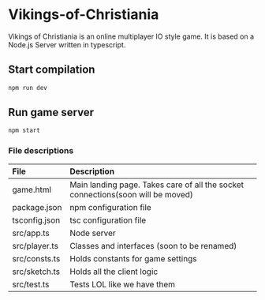 # Vikings-of-Christiania
Vikings of Christiania is an online multiplayer IO style game. It is based on a Node.js Server written in typescript. 

## Start compilation 
```bash
npm run dev
```
## Run game server
```bash
npm start
```

### File descriptions

| File | Description     |
| :------------- | :------------- |
| game.html | Main landing page. Takes care of all the socket connections(soon will be moved) |
| package.json | npm configuration file |
| tsconfig.json | tsc configuration file |
| src/app.ts| Node server |
| src/player.ts| Classes and interfaces (soon to be renamed)|
| src/consts.ts| Holds constants for game settings|
| src/sketch.ts| Holds all the client logic|
| src/test.ts| Tests LOL like we have them |  
